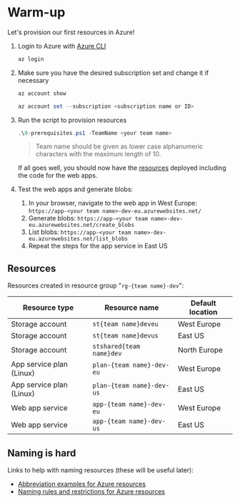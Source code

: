 # Warm-up

Let's provision our first resources in Azure!

1. Login to Azure with [Azure CLI](https://learn.microsoft.com/cli/azure/install-azure-cli)

    ```ps1
    az login
    ```

1. Make sure you have the desired subscription set and change it if necessary

    ```ps1
    az account show
    ```

    ```ps1
    az account set --subscription <subscription name or ID>
    ```

1. Run the script to provision resources

    ```ps1
    .\0-prerequisites.ps1 -TeamName <your team name>
    ```

    > Team name should be given as lower case alphanumeric characters with the maximum length of 10.

    If all goes well, you should now have the [resources](#resources) deployed including the code for the web apps.

1. Test the web apps and generate blobs:
    1. In your browser, navigate to the web app in West Europe: `https://app-<your team name>-dev-eu.azurewebsites.net/`
    1. Generate blobs: `https://app-<your team name>-dev-eu.azurewebsites.net/create_blobs`
    1. List blobs: `https://app-<your team name>-dev-eu.azurewebsites.net/list_blobs`
    1. Repeat the steps for the app service in East US

## Resources

Resources created in resource group "`rg-{team name}-dev`":

| Resource type | Resource name | Default location |
| ------------- | ------------- | ---------------- |
| Storage account | `st{team name}deveu` | West Europe |
| Storage account | `st{team name}devus` | East US |
| Storage account | `stshared{team name}dev` | North Europe |
| App service plan (Linux) | `plan-{team name}-dev-eu` | West Europe |
| App service plan (Linux) | `plan-{team name}-dev-us` | East US |
| Web app service | `app-{team name}-dev-eu` | West Europe |
| Web app service | `app-{team name}-dev-us` | East US |

## Naming is hard

Links to help with naming resources (these will be useful later):

* [Abbreviation examples for Azure resources](https://learn.microsoft.com/azure/cloud-adoption-framework/ready/azure-best-practices/resource-abbreviations)
* [Naming rules and restrictions for Azure resources](https://learn.microsoft.com/azure/azure-resource-manager/management/resource-name-rules)